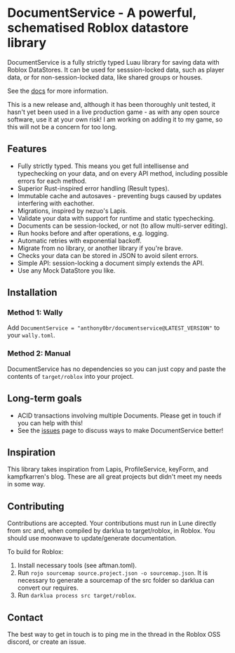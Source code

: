 # DocumentService - A powerful, schematised Roblox datastore library

DocumentService is a fully strictly typed Luau library for saving data with Roblox DataStores.
It can be used for sesssion-locked data, such as player data, or for non-session-locked data, like
shared groups or houses.

See the [docs](https://anthony0br.github.io/DocumentService/docs/intro) for more information.

This is a new release and, although it has been thoroughly unit tested, it hasn't yet been used 
in a live production game - as with any open source software, use it at your own risk! I am
working on adding it to my game, so this will not be a concern for too long.

## Features
- Fully strictly typed. This means you get full intellisense and typechecking on your data,
and on every API method, including possible errors for each method.
- Superior Rust-inspired error handling (Result types).
- Immutable cache and autosaves - preventing bugs caused by updates interfering with eachother.
- Migrations, inspired by nezuo's Lapis.
- Validate your data with support for runtime and static typechecking.
- Documents can be session-locked, or not (to allow multi-server editing).
- Run hooks before and after operations, e.g. logging.
- Automatic retries with exponential backoff.
- Migrate from no library, or another library if you're brave.
- Checks your data can be stored in JSON to avoid silent errors.
- Simple API: session-locking a document simply extends the API.
- Use any Mock DataStore you like.

## Installation

### Method 1: Wally
Add `DocumentService = "anthony0br/documentservice@LATEST_VERSION"` to your `wally.toml`.

### Method 2: Manual
DocumentService has no dependencies so you can just copy and paste the contents of
`target/roblox` into your project.

## Long-term goals
- ACID transactions involving multiple Documents. Please get in touch if you can help with this!
- See the [issues](https://github.com/anthony0br/DocumentService/issues) page to discuss ways to make DocumentService better!

## Inspiration
This library takes inspiration from Lapis, ProfileService, keyForm, and kampfkarren's blog.
These are all great projects but didn't meet my needs in some way.

## Contributing
Contributions are accepted. Your contributions must run in Lune directly from src and, when compiled by darklua to target/roblox, in Roblox. You should use moonwave to update/generate documentation.

To build for Roblox:
1. Install necessary tools (see aftman.toml).
2. Run `rojo sourcemap source.project.json -o sourcemap.json`. It is necessary to generate a sourcemap of the src folder so darklua can convert our requires.
3. Run `darklua process src target/roblox`.

## Contact
The best way to get in touch is to ping me in the thread in the Roblox OSS discord, or create an issue.
